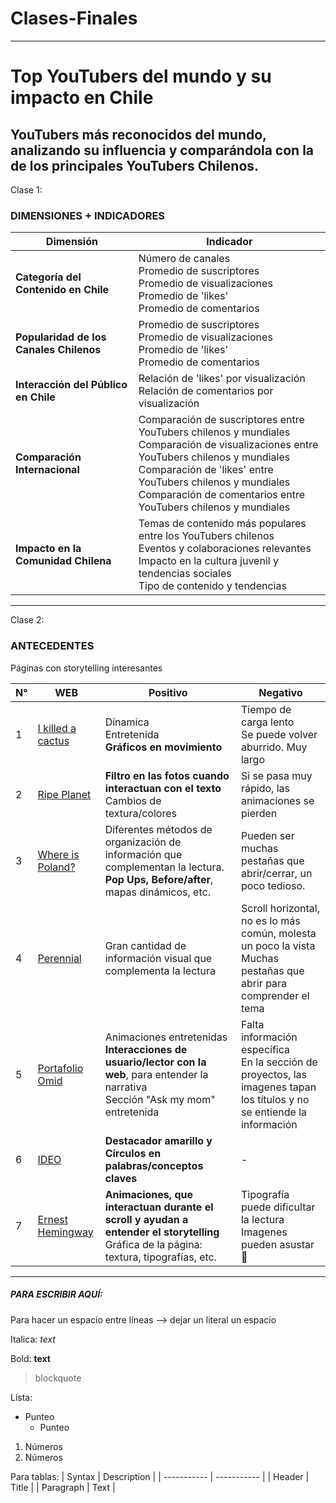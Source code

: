 # Clases-Finales

----

# Top YouTubers del mundo y su impacto en Chile

## YouTubers más reconocidos del mundo, analizando su influencia y comparándola con la de los principales YouTubers Chilenos. 

Clase 1:
### DIMENSIONES + INDICADORES

| Dimensión                        | Indicador                                            |
|----------------------------------|------------------------------------------------------|
| **Categoría del Contenido en Chile** | Número de canales <br> Promedio de suscriptores <br> Promedio de visualizaciones <br> Promedio de 'likes' <br> Promedio de comentarios  |
| **Popularidad de los Canales Chilenos** | Promedio de suscriptores <br> Promedio de visualizaciones <br> Promedio de 'likes' <br> Promedio de comentarios|
| **Interacción del Público en Chile** | Relación de 'likes' por visualización <br> Relación de comentarios por visualización|
| **Comparación Internacional**    | Comparación de suscriptores entre YouTubers chilenos y mundiales <br> Comparación de visualizaciones entre YouTubers chilenos y mundiales <br> Comparación de 'likes' entre YouTubers chilenos y mundiales <br> Comparación de comentarios entre YouTubers chilenos y mundiales|
| **Impacto en la Comunidad Chilena** | Temas de contenido más populares entre los YouTubers chilenos <br> Eventos y colaboraciones relevantes <br> Impacto en la cultura juvenil y tendencias sociales <br> Tipo de contenido y tendencias|

----

Clase 2:
### ANTECEDENTES

Páginas con storytelling interesantes

| N° | WEB | Positivo | Negativo |
| ----------- | ----------- | ----------- | ----------- |
| 1 | [I killed a cactus](https://ikilledacactus.com/) | Dínamica<br>Entretenida<br>**Gráficos en movimiento** | Tiempo de carga lento<br>Se puede volver aburrido. Muy largo |
| 2 | [Ripe Planet](https://ripeplanet.com/) | **Filtro en las fotos cuando interactuan con el texto**<br>Cambios de textura/colores | Si se pasa muy rápido, las animaciones se pierden |
| 3 | [Where is Poland?](https://whereispoland.com/en/where-is-poland) | Diferentes métodos de organización de información que complementan la lectura. **Pop Ups, Before/after**, mapas dinámicos, etc. | Pueden ser muchas pestañas que abrir/cerrar, un poco tedioso. |
| 4 | [Perennial](https://www.perennialatx.com/) | Gran cantidad de información visual que complementa la lectura | Scroll horizontal, no es lo más común, molesta un poco la vista<br>Muchas pestañas que abrir para comprender el tema |
| 5 | [Portafolio Omid](https://omid.bio/#%F0%9F%A4%96) | Animaciones entretenidas <br> **Interacciones de usuario/lector con la web**, para entender la narrativa <br> Sección "Ask my mom" entretenida | Falta información específica <br> En la sección de proyectos, las imagenes tapan los títulos y no se entiende la información |
| 6 | [IDEO](https://www.ideo.com/) | **Destacador amarillo y Círculos en palabras/conceptos claves** | - |
| 7 | [Ernest Hemingway](https://ernesthemingway.tilda.ws/english) | **Animaciones, que interactuan durante el scroll y ayudan a entender el storytelling**<br>Gráfica de la página: textura, tipografías, etc. | Tipografía puede dificultar la lectura <br> Imagenes pueden asustar🫠 |

----
##### PARA ESCRIBIR AQUÍ:

Para hacer un espacio entre líneas --> dejar un literal un espacio

Italica: *text*

Bold: **text**

>blockquote

Lista:
- Punteo
  - Punteo

1. Números
2. Números

Para tablas:
| Syntax      | Description |
| ----------- | ----------- |
| Header      | Title       |
| Paragraph   | Text        |


